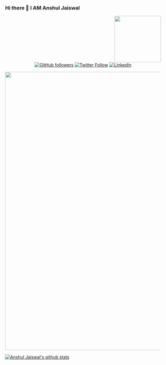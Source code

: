### Hi there 👋 I AM Anshul Jaiswal
<img align ="right" src = "https://i.imgur.com/w4pKOQi.jpg" width="150" height="150">
<br> </br>
<br> </br>
<br> </br>
<br> </br>
<p align="center">
<a href="https://github.com/anshul-jaiswal"><img alt="GitHub followers" src="https://img.shields.io/github/followers/anshul-jaiswal?label=Follow&style=social"></a>
<a href="https://twitter.com/anshul_official"><img alt="Twitter Follow" src="https://img.shields.io/twitter/follow/anshul_official?label=Follow&style=social"></a>
<a href="https://www.linkedin.com/in/anshulajofficial/"><img src="https://img.shields.io/badge/LinkedIn--_.svg?style=social&logo=linkedin" alt="LinkedIn"></a>
</p>
<img align ="center" src = "https://i.imgur.com/t13tEMI.jpeg" width="600" height="900">

[![Anshul Jaiswal's github stats](https://github-readme-stats.vercel.app/api?username=anshul-jaiswal)](https://github.com/anshul-jaiswal/github-readme-stats)

<!--

**anshul-jaiswal/anshul-jaiswal** is a ✨ _special_ ✨ repository because its `README.md` (this file) appears on your GitHub profile.

Here are some ideas to get you started:

- 🔭 I’m currently working on ...
- 🌱 I’m currently learning ...
- 👯 I’m looking to collaborate on ...
- 🤔 I’m looking for help with ...
- 💬 Ask me about ...
- 📫 How to reach me: ...
- 😄 Pronouns: ...
- ⚡ Fun fact: ...

-->
<!--

<p align="left"> <img src=https://komarev.com/ghpvc/?username=akanksha-raghav alt=akanksha-raghav/></p>
Hi!👋 I am Akanksha Raghav.<br>A technology enthusiast who loves to explore new technologies and leverage it to solve real-life problems.<br /><br>
Its well said that:
“Learning never exhausts the mind.” – Leonardo da Vinci <br />
👨‍💻Let's Learn and grow<br />
⚡ Fun fact: I have a secret collection of ancient coins. <br />
 📫Connect with me here:<br />
 <br />
 <p>
  <a href="https://www.linkedin.com/in/akanksha-raghav-386938188/">
    <img src="https://img.shields.io/badge/akanksha-raghav-386938188?style=flat&logo=linkedin">
  </a> &nbsp; 
  <a href="https://twitter.com/AkankshaRaghav9">
    <img src="https://img.shields.io/badge/@AkankshaRaghav9-30302f?style=flat&logo=twitter">
  </a>
 <a href="https://medium.com/@akanksharaghav">
    <img src="https://img.shields.io/badge/akanksharaghav-30302f?style=flat&logo=medium">
  </a>
</p>

Cheers!
<p align="center"><img src=https://devicons.github.io/devicon/devicon.git/icons/vuejs/vuejs-original-wordmark.svg alt=vuejs width="40" height="40"/> <img src=https://devicons.github.io/devicon/devicon.git/icons/react/react-original-wordmark.svg alt=react width="40" height="40"/> <img src=https://devicons.github.io/devicon/devicon.git/icons/css3/css3-original-wordmark.svg alt=css3 width="40" height="40"/> <img src=https://devicons.github.io/devicon/devicon.git/icons/html5/html5-original-wordmark.svg alt=html5 width="40" height="40"/> <img src=https://devicons.github.io/devicon/devicon.git/icons/javascript/javascript-original.svg alt=javascript width="40" height="40"/> <img src=https://raw.githubusercontent.com/devicons/devicon/master/icons/bootstrap/bootstrap-plain-wordmark.svg alt=Bootstrap width="40" height="40"/> <img src=https://devicons.github.io/devicon/devicon.git/icons/python/python-original-wordmark.svg alt=python width="50" height="50"/>
 <img src=https://raw.githubusercontent.com/devicons/devicon/master/icons/mysql/mysql-plain-wordmark.svg alt=mysql width="50" height="50"/> 
 <img src=https://raw.githubusercontent.com/devicons/devicon/master/icons/visualstudio/visualstudio-plain.svg alt=vs-code width="50" height="50"/></p>


[![Anshul Jaiswal's github stats](https://github-readme-stats.vercel.app/api?username=anshul-jaiswal)](https://github.com/anshul-jaiswal/github-readme-stats)
-->
